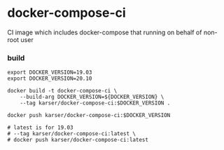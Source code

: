 # docker-compose-ci
CI image which includes docker-compose that running on behalf of non-root user

### build
```
export DOCKER_VERSION=19.03
export DOCKER_VERSION=20.10

docker build -t docker-compose-ci \
    --build-arg DOCKER_VERSION=${DOCKER_VERSION} \
    --tag karser/docker-compose-ci:$DOCKER_VERSION .

docker push karser/docker-compose-ci:$DOCKER_VERSION

# latest is for 19.03
# --tag karser/docker-compose-ci:latest \
# docker push karser/docker-compose-ci:latest
```
